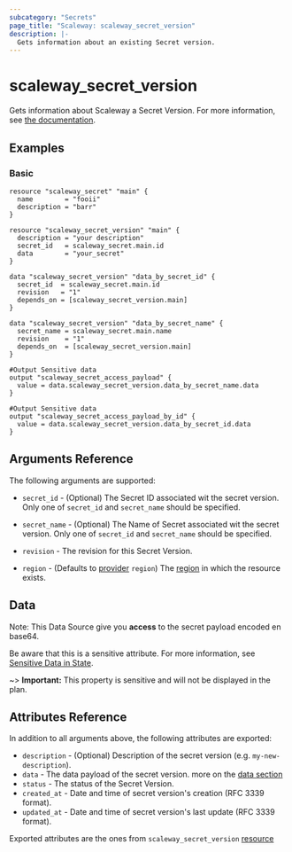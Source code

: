 ```yaml
---
subcategory: "Secrets"
page_title: "Scaleway: scaleway_secret_version"
description: |-
  Gets information about an existing Secret version.
---
```


# scaleway_secret_version

Gets information about Scaleway a Secret Version.
For more information, see [the documentation](https://developers.scaleway.com/en/products/secret_manager/api/v1alpha1/#secret-versions-079501).

## Examples

### Basic

```hcl
resource "scaleway_secret" "main" {
  name        = "fooii"
  description = "barr"
}

resource "scaleway_secret_version" "main" {
  description = "your description"
  secret_id   = scaleway_secret.main.id
  data        = "your_secret"
}

data "scaleway_secret_version" "data_by_secret_id" {
  secret_id  = scaleway_secret.main.id
  revision   = "1"
  depends_on = [scaleway_secret_version.main]
}

data "scaleway_secret_version" "data_by_secret_name" {
  secret_name = scaleway_secret.main.name
  revision    = "1"
  depends_on  = [scaleway_secret_version.main]
}

#Output Sensitive data
output "scaleway_secret_access_payload" {
  value = data.scaleway_secret_version.data_by_secret_name.data
}

#Output Sensitive data
output "scaleway_secret_access_payload_by_id" {
  value = data.scaleway_secret_version.data_by_secret_id.data
}
```

## Arguments Reference

The following arguments are supported:

- `secret_id` - (Optional) The Secret ID associated wit the secret version.
  Only one of `secret_id` and `secret_name` should be specified.

- `secret_name` - (Optional) The Name of Secret associated wit the secret version.
  Only one of `secret_id` and `secret_name` should be specified.

- `revision` - The revision for this Secret Version.

- `region` - (Defaults to [provider](../index.md#region) `region`) The [region](../guides/regions_and_zones.md#regions)
  in which the resource exists.

## Data

Note: This Data Source give you **access** to the secret payload encoded en base64.

Be aware that this is a sensitive attribute. For more information,
see [Sensitive Data in State](https://developer.hashicorp.com/terraform/language/state/sensitive-data).

~> **Important:**  This property is sensitive and will not be displayed in the plan.

## Attributes Reference

In addition to all arguments above, the following attributes are exported:

- `description` - (Optional) Description of the secret version (e.g. `my-new-description`).
- `data` - The data payload of the secret version. more on the [data section](#data)
- `status` - The status of the Secret Version.
- `created_at` - Date and time of secret version's creation (RFC 3339 format).
- `updated_at` - Date and time of secret version's last update (RFC 3339 format).

Exported attributes are the ones from `scaleway_secret_version` [resource](../resources/secret_version.md)
